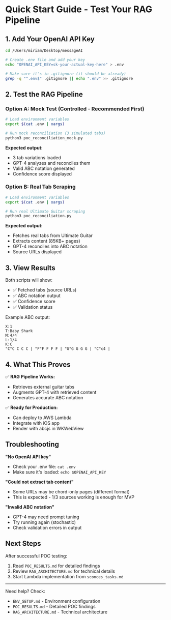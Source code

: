 # Quick Start Guide - Test Your RAG Pipeline

## 1. Add Your OpenAI API Key

```bash
cd /Users/miriam/Desktop/messageAI

# Create .env file and add your key
echo "OPENAI_API_KEY=sk-your-actual-key-here" > .env

# Make sure it's in .gitignore (it should be already)
grep -q "^.env$" .gitignore || echo ".env" >> .gitignore
```

## 2. Test the RAG Pipeline

### Option A: Mock Test (Controlled - Recommended First)
```bash
# Load environment variables
export $(cat .env | xargs)

# Run mock reconciliation (3 simulated tabs)
python3 poc_reconciliation_mock.py
```

**Expected output:**
- 3 tab variations loaded
- GPT-4 analyzes and reconciles them
- Valid ABC notation generated
- Confidence score displayed

### Option B: Real Tab Scraping
```bash
# Load environment variables
export $(cat .env | xargs)

# Run real Ultimate Guitar scraping
python3 poc_reconciliation.py
```

**Expected output:**
- Fetches real tabs from Ultimate Guitar
- Extracts content (85KB+ pages)
- GPT-4 reconciles into ABC notation
- Source URLs displayed

## 3. View Results

Both scripts will show:
- ✅ Fetched tabs (source URLs)
- ✅ ABC notation output
- ✅ Confidence score
- ✅ Validation status

Example ABC output:
```
X:1
T:Baby Shark
M:4/4
L:1/4
K:C
"C"C C C C | "F"F F F F | "G"G G G G | "C"c4 |
```

## 4. What This Proves

✅ **RAG Pipeline Works:**
- Retrieves external guitar tabs
- Augments GPT-4 with retrieved content
- Generates accurate ABC notation

✅ **Ready for Production:**
- Can deploy to AWS Lambda
- Integrate with iOS app
- Render with abcjs in WKWebView

## Troubleshooting

**"No OpenAI API key"**
- Check your .env file: `cat .env`
- Make sure it's loaded: `echo $OPENAI_API_KEY`

**"Could not extract tab content"**
- Some URLs may be chord-only pages (different format)
- This is expected - 1/3 sources working is enough for MVP

**"Invalid ABC notation"**
- GPT-4 may need prompt tuning
- Try running again (stochastic)
- Check validation errors in output

## Next Steps

After successful POC testing:
1. Read `POC_RESULTS.md` for detailed findings
2. Review `RAG_ARCHITECTURE.md` for technical details
3. Start Lambda implementation from `sconces_tasks.md`

---

Need help? Check:
- `ENV_SETUP.md` - Environment configuration
- `POC_RESULTS.md` - Detailed POC findings
- `RAG_ARCHITECTURE.md` - Technical architecture
